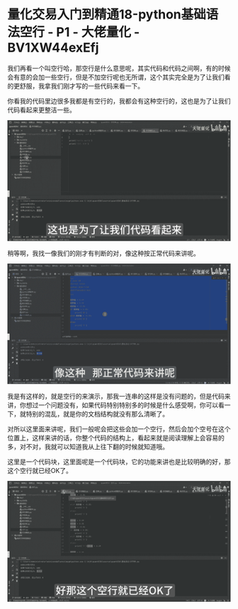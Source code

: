 # 量化交易入门到精通18-python基础语法空行 - P1 - 大佬量化 - BV1XW44exEfj

我们再看一个叫空行哈，那空行是什么意思呢，其实代码和代码之间啊，有的时候会有意的会加一些空行，但是不加空行呢也无所谓，这个其实完全是为了让我们看的更舒服，我拿我们刚才写的一些代码来看一下。

你看我的代码里边很多我都是有空行的，我都会有这种空行的，这也是为了让我们代码看起来更整洁一些。

![](img/f86311c43ad999d16f230e811ad16cd6_1.png)

稍等啊，我找一像我们的刚才有判断的对，像这种按正常代码来讲呢。

![](img/f86311c43ad999d16f230e811ad16cd6_3.png)

我是有这样的，就是空行的来演示，那我一连串的这样是没有问题的，但是代码来讲，你想过一个问题没有，如果代码特别特别多的时候是什么感受啊，你可以看一下，就特别的混乱，就是你的文档结构就没有那么清晰了。

对所以这里面来讲呢，我们一般呢会把这些会加一个空行，然后会加个空号在这个位置上，这样来讲的话，你整个代码的结构上，看起来就是阅读理解上会容易的多，对不对，我就可以知道我从上往下翻的时候就知道哦。

这里是一个代码块，这里面呢是一个代码块，它的功能来讲也是比较明确的好，那这个空行就已经OK了。

![](img/f86311c43ad999d16f230e811ad16cd6_5.png)
